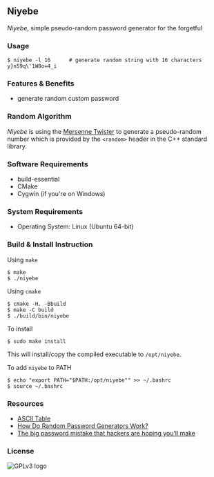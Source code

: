 Niyebe
---
_Niyebe_, simple pseudo-random password generator for the forgetful

### Usage
```
$ niyebe -l 16      # generate random string with 16 characters
y}n59q\'1W8o=4_i
```

### Features & Benefits
- generate random custom password

### Random Algorithm
_Niyebe_ is using the [Mersenne Twister](https://en.wikipedia.org/wiki/Mersenne_Twister) to generate a pseudo-random number which is provided by the `<random>` header in the C++ standard library.

### Software Requirements
- build-essential
- CMake
- Cygwin (if you're on Windows)

### System Requirements
- Operating System: Linux (Ubuntu 64-bit)

### Build & Install Instruction

Using `make`
```
$ make
$ ./niyebe
```

Using `cmake`
```
$ cmake -H. -Bbuild
$ make -C build
$ ./build/bin/niyebe
```

To install
```
$ sudo make install
```
This will install/copy the compiled executable to `/opt/niyebe`.

To add `niyebe` to PATH
```
$ echo "export PATH="$PATH:/opt/niyebe"" >> ~/.bashrc
$ source ~/.bashrc
```

### Resources
- [ASCII Table](https://www.cs.cmu.edu/~pattis/15-1XX/common/handouts/ascii.html)
- [How Do Random Password Generators Work?](https://blog.dashlane.com/how-random-password-generators-work/)
- [The big password mistake that hackers are hoping you’ll make](http://stateofthenet.net/2014/10/the-big-password-mistake-that-hackers-are-hoping-youll-make/)

### License
![GPLv3 logo](https://upload.wikimedia.org/wikipedia/commons/thumb/9/93/GPLv3_Logo.svg/320px-GPLv3_Logo.svg.png)
